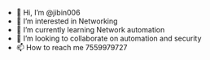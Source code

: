 - 👋 Hi, I’m @jibin006
- 👀 I’m interested in Networking
- 🌱 I’m currently learning Network automation
- 💞️ I’m looking to collaborate on automation and security
- 📫 How to reach me 7559979727

<!---
jibin006/jibin006 is a ✨ special ✨ repository because its `README.md` (this file) appears on your GitHub profile.
You can click the Preview link to take a look at your changes.
--->
